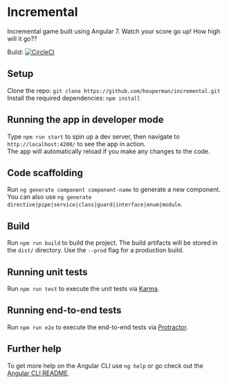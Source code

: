 # Incremental

Incremental game built using Angular 7. Watch your score go up! How high will it go??

Build: [![CircleCI](https://circleci.com/gh/heuperman/incremental/tree/master.svg?style=svg)](https://circleci.com/gh/heuperman/incremental/tree/master)

## Setup

Clone the repo: `git clone https://github.com/heuperman/incremental.git`  
Install the required dependencies: `npm install`

## Running the app in developer mode

Type `npm run start` to spin up a dev server, then navigate to `http://localhost:4200/` to see the app in action.  
The app will automatically reload if you make any changes to the code.

## Code scaffolding

Run `ng generate component component-name` to generate a new component. You can also use `ng generate directive|pipe|service|class|guard|interface|enum|module`.

## Build

Run `npm run build` to build the project. The build artifacts will be stored in the `dist/` directory. Use the `--prod` flag for a production build.

## Running unit tests

Run `npm run test` to execute the unit tests via [Karma](https://karma-runner.github.io).

## Running end-to-end tests

Run `npm run e2e` to execute the end-to-end tests via [Protractor](http://www.protractortest.org/).

## Further help

To get more help on the Angular CLI use `ng help` or go check out the [Angular CLI README](https://github.com/angular/angular-cli/blob/master/README.md).
